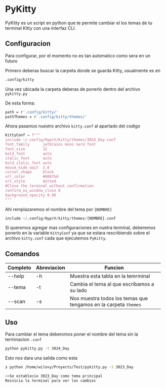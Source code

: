 # PyKitty

PyKitty es un script en python que te permite cambiar el los temas de tu terminal Kitty con una interfaz CLI.

## Configuracion

Para configurar, por el momento no es tan automatico como sera en un futuro

Primero deberas buscar la carpeta donde se guarda Kitty, usualmente es en

```bash
.config/kitty
```

Una vez ubicada la carpeta deberas de ponerlo dentro del archivo `pykitty.py`

De esta forma:

```bash
path = r'.config/kitty/'
pathThemes = r'.config/kitty/themes/'
```

Ahora pasamos nuestro archivo `kitty.conf` al apartado del codigo

```py
KittyConf = f"""
include ~/.config/HyprV/kitty/themes/3024_Day.conf
font_family      jetbrains mono nerd font
font_size        12
bold_font        auto
italic_font      auto
bold_italic_font auto
mouse_hide_wait  2.0
cursor_shape     block
url_color        #0087bd
url_style        dotted
#Close the terminal without confirmation
confirm_os_window_close 0
background_opacity 0.90
"""
```

Ahi remplazaremos el nombre del tema por `{NOMBRE}`

```py
include ~/.config/HyprV/kitty/themes/{NOMBRE}.conf
```

Si queremos agregar mas configuraciones en nuetra terminal, deberemos ponerlo en la variable `KittyConf` ya que se estara rescribiendo sobre el archivo ```kitty.conf``` cada que ejecutemos `PyKitty`.

## Comandos

|Completo  |Abreviacion |Funcion |
|-------|-------|-------|
|--help |-h  |Muestra esta tabla en la temrminal|
|--tema |-t  |Cambia el tema al que escribamos a su lado|
|--scan |-s  |Nos muestra todos los temas que tengamos en la carpeta `themes`|

## Uso

Para cambiar el tema deberomos poner el nombre del tema sin la terminacion `.conf`

```bash
python pykitty.py -t 3024_Day
```

Esto nos dara una salida como esta

```bash
❯ python /home/wilovy/Proyects/Test/pykitty.py -t 3023_Day

>>Se establecio 3023_Day como tema principal
Reinicia la terminal para ver los cambios
```
